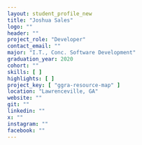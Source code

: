 ```yaml
---
layout: student_profile_new
title: "Joshua Sales"
logo: ""
header: ""
project_role: "Developer"
contact_email: ""
major: "I.T., Conc. Software Development"
graduation_year: 2020
cohort: ""
skills: [ ]
highlights: [ ]
project_key: [ "ggra-resource-map" ]
location: "Lawrenceville, GA"
website: ""
git: ""
linkedin: ""
x: ""
instagram: ""
facebook: ""
---
```

